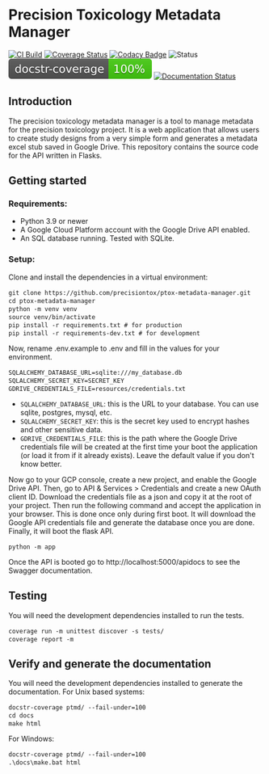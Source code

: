 # Precision Toxicology Metadata Manager

[![CI Build](https://github.com/precisiontox/ptox-metadata-manager/actions/workflows/build.yml/badge.svg)](https://github.com/precisiontox/ptox-metadata-manager/actions/workflows/build.yml)
[![Coverage Status](https://coveralls.io/repos/github/precisiontox/ptox-metadata-manager/badge.svg?branch=terazus-badges)](https://coveralls.io/github/precisiontox/ptox-metadata-manager?branch=terazus-badges)
[![Codacy Badge](https://app.codacy.com/project/badge/Grade/1503dc8bf33c40bbb474ec328ba90219)](https://www.codacy.com/gh/precisiontox/ptox-metadata-manager/dashboard?utm_source=github.com&amp;utm_medium=referral&amp;utm_content=precisiontox/ptox-metadata-manager&amp;utm_campaign=Badge_Grade)
![Status](https://camo.githubusercontent.com/d101bf45a713753a714d0cd41b86cd92fbcda60c63f32f48c611e63b5df2e656/68747470733a2f2f696d672e736869656c64732e696f2f62616467652f7374617475732d616c7068612d6f72616e6765)
![Documentation Coverage](./docs_badge.svg)
[![Documentation Status](https://readthedocs.org/projects/pretox-metadata-manager/badge/?version=latest)](https://pretox-metadata-manager.readthedocs.io/en/latest/?badge=latest)


## Introduction
The precision toxicology metadata manager is a tool to manage metadata for the precision toxicology project. 
It is a web application that allows users to create study designs from a very simple form and generates a metadata
excel stub saved in Google Drive. This repository contains the source code for the API written in Flasks.


## Getting started
### Requirements:
-  Python 3.9 or newer
-  A Google Cloud Platform account with the Google Drive API enabled.
-  An SQL database running. Tested with SQLite.

### Setup:
Clone and install the dependencies in a virtual environment:
```shell
git clone https://github.com/precisiontox/ptox-metadata-manager.git
cd ptox-metadata-manager
python -m venv venv
source venv/bin/activate
pip install -r requirements.txt # for production
pip install -r requirements-dev.txt # for development
```

Now, rename .env.example to .env and fill in the values for your environment.
```text
SQLALCHEMY_DATABASE_URL=sqlite:///my_database.db
SQLALCHEMY_SECRET_KEY=SECRET_KEY
GDRIVE_CREDENTIALS_FILE=resources/credentials.txt
```
- `SQLALCHEMY_DATABASE_URL`: this is the URL to your database. You can use sqlite, postgres, mysql, etc.
- `SQLALCHEMY_SECRET_KEY`: this is the secret key used to encrypt hashes and other sensitive data.
- `GDRIVE_CREDENTIALS_FILE`: this is the path where the Google Drive credentials file will be created at the first
time your boot the application (or load it from if it already exists). Leave the default value if you don't know better.

Now go to your GCP console, create a new project, and enable the Google Drive API. Then, go to API & Services > Credentials 
and create a new OAuth client ID. Download the credentials file as a json and copy it at the root of your project. Then run the 
following command and accept the application in your browser. This is done once only during first boot.
It will download the Google API credentials file and generate the database once you are done.
Finally, it will boot the flask API.
```shell
python -m app
```

Once the API is booted go to http://localhost:5000/apidocs to see the Swagger documentation.

## Testing
You will need the development dependencies installed to run the tests.
```shell
coverage run -m unittest discover -s tests/
coverage report -m
```


## Verify and generate the documentation
You will need the development dependencies installed to generate the documentation.
For Unix based systems:
```shell
docstr-coverage ptmd/ --fail-under=100
cd docs
make html
```

For Windows:
```shell
docstr-coverage ptmd/ --fail-under=100
.\docs\make.bat html
```